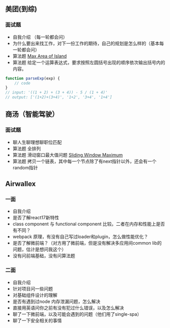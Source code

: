 ## 美团(到综)

### 面试题
- 自我介绍 （每一轮都会问）
- 为什么要出来找工作，对下一份工作的期待，自己的规划是怎么样的（基本每一轮都会问）
- 算法题 [Max Area of Island](https://leetcode.com/problems/max-area-of-island/)
- 算法题 给定一个运算表达式，要求按照左圆括号出现的顺序依次输出括号内的内容。
```js
function parseExp(exp) {
    // code
}
// input: '((1 + 2) + (3 + 4)) - 5 / (1 + 4)'
// output: ['(1+2)+(3+4)', '1+2', '3+4', '1+4']
```

## 商汤（智能驾驶）

### 面试题
- 聊人生聊理想聊职位匹配
- 算法题 全排列
- 算法题 滑动窗口最大值问题 [Sliding Window Maximum](https://leetcode.com/problems/sliding-window-maximum/)
- 算法题 拷贝一个链表，其中每一个节点除了有next指针以外，还会有一个random指针

## Airwallex

### 一面
- 自我介绍
- 是否了解react17新特性
- class component 与 functional component 比较。二者在内存和性能上是否有不同？
- webpack 原理，有没有自己写过loader和plugin，怎么做性能优化？
- 是否了解微前端？（对方用了微前端，但是没有解决多应用间common lib的问题，估计是想问我这个）
- 没有问前端基础，没有问算法题

### 二面
- 自我介绍
- 针对项目问一些问题
- 对基础组件设计的理解
- 是否有遇到过node 内存泄漏问题，怎么解决
- 直接用英语问你之前有没有犯过什么错误，以及怎么解决
- 聊了一下微前端，以及可能会遇到的问题（他们用了single-spa）
- 聊了一下安全相关的事情
